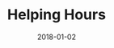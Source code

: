 ---
layout: site
title: "Helping Hours"
date: 2018-01-02
categories: [community]
version: 1.6.6
major: 1
minor: 6
patch: 6
slug: helping-hours
link: https://helpinghours.org/
submitter: lpolepeddi
permalink: /sites/:slug
---